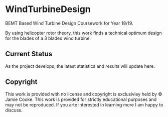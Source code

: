 # WindTurbineDesign
BEMT Based Wind Turbine Design Coursework for Year 18/19.

By using helicopter rotor theory, this work finds a technical optimum design for the blades of a 3 bladed wind turbine.

## Current Status
As the project develops, the latest statistics and results will update here.


## Copyright
This work is provided with no license and copyright is exclusivley held by &copy; Jamie Cooke. This work is provided for strictly educational purposes and may not be reproduced. If you arte interested in learning more I am happy to discuss.
